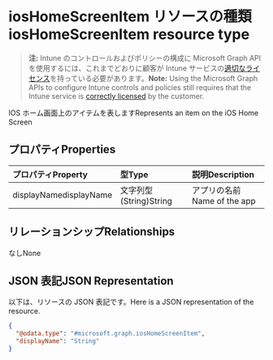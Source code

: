 # <a name="ioshomescreenitem-resource-type"></a><span data-ttu-id="5be8d-101">iosHomeScreenItem リソースの種類</span><span class="sxs-lookup"><span data-stu-id="5be8d-101">iosHomeScreenItem resource type</span></span>

> <span data-ttu-id="5be8d-102">**注:** Intune のコントロールおよびポリシーの構成に Microsoft Graph API を使用するには、これまでどおりに顧客が Intune サービスの[適切なライセンス](https://go.microsoft.com/fwlink/?linkid=839381)を持っている必要があります。</span><span class="sxs-lookup"><span data-stu-id="5be8d-102">**Note:** Using the Microsoft Graph APIs to configure Intune controls and policies still requires that the Intune service is [correctly licensed](https://go.microsoft.com/fwlink/?linkid=839381) by the customer.</span></span>

<span data-ttu-id="5be8d-103">IOS ホーム画面上のアイテムを表します</span><span class="sxs-lookup"><span data-stu-id="5be8d-103">Represents an item on the iOS Home Screen</span></span>
## <a name="properties"></a><span data-ttu-id="5be8d-104">プロパティ</span><span class="sxs-lookup"><span data-stu-id="5be8d-104">Properties</span></span>
|<span data-ttu-id="5be8d-105">プロパティ</span><span class="sxs-lookup"><span data-stu-id="5be8d-105">Property</span></span>|<span data-ttu-id="5be8d-106">型</span><span class="sxs-lookup"><span data-stu-id="5be8d-106">Type</span></span>|<span data-ttu-id="5be8d-107">説明</span><span class="sxs-lookup"><span data-stu-id="5be8d-107">Description</span></span>|
|:---|:---|:---|
|<span data-ttu-id="5be8d-108">displayName</span><span class="sxs-lookup"><span data-stu-id="5be8d-108">displayName</span></span>|<span data-ttu-id="5be8d-109">文字列型 (String)</span><span class="sxs-lookup"><span data-stu-id="5be8d-109">String</span></span>|<span data-ttu-id="5be8d-110">アプリの名前</span><span class="sxs-lookup"><span data-stu-id="5be8d-110">Name of the app</span></span>|

## <a name="relationships"></a><span data-ttu-id="5be8d-111">リレーションシップ</span><span class="sxs-lookup"><span data-stu-id="5be8d-111">Relationships</span></span>
<span data-ttu-id="5be8d-112">なし</span><span class="sxs-lookup"><span data-stu-id="5be8d-112">None</span></span>
## <a name="json-representation"></a><span data-ttu-id="5be8d-113">JSON 表記</span><span class="sxs-lookup"><span data-stu-id="5be8d-113">JSON Representation</span></span>
<span data-ttu-id="5be8d-114">以下は、リソースの JSON 表記です。</span><span class="sxs-lookup"><span data-stu-id="5be8d-114">Here is a JSON representation of the resource.</span></span>
<!--{
  "blockType": "resource",
  "@odata.type": "microsoft.graph.iosHomeScreenItem"
}-->
``` json
{
  "@odata.type": "#microsoft.graph.iosHomeScreenItem",
  "displayName": "String"
}
```








